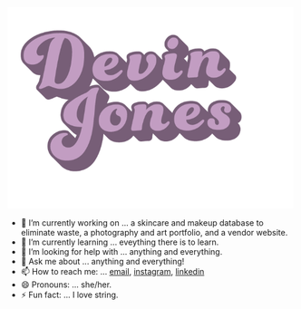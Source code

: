 ![logo](https://github.com/dvicj/react-portfolio/blob/master/src/assets/cover/cover-image.png)


- 🔭 I’m currently working on ... a skincare and makeup database to eliminate waste, a photography and art portfolio, and a vendor website. 
- 🌱 I’m currently learning ... eveything there is to learn. 
- 🤔 I’m looking for help with ... anything and everything. 
- 💬 Ask me about ... anything and everything! 
- 📫 How to reach me: ... [email](mailto:devinvjones@gmail.com), [instagram](https://www.instagram.com/devinvjones/?hl=en), [linkedin](https://www.linkedin.com/in/devin-jones-90099b154/)
- 😄 Pronouns: ... she/her.
- ⚡ Fun fact: ... I love string.
